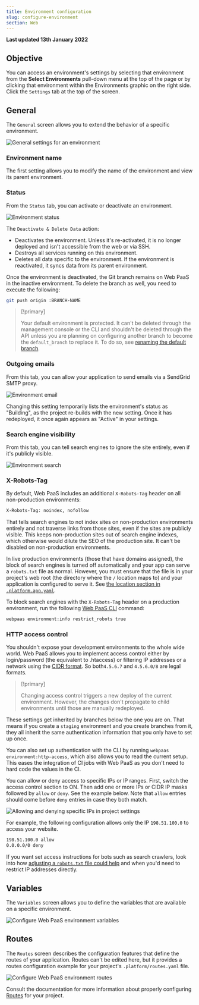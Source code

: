 ```yaml
---
title: Environment configuration
slug: configure-environment
section: Web
---
```


**Last updated 13th January 2022**


## Objective  

You can access an environment's settings by selecting that environment from the **Select Environments** pull-down menu at the top of the page or by clicking that environment within the Environments graphic on the right side. Click the `Settings` tab at the top of the screen.

## General

The `General` screen allows you to extend the behavior of a specific environment.

![General settings for an environment](images/env-settings.png "0.75")

### Environment name

The first setting allows you to modify the name of the environment and view its parent environment.

### Status

From the `Status` tab, you can activate or deactivate an environment.

![Environment status](images/env-status.png "0.5")

The `Deactivate & Delete Data` action:

* Deactivates the environment.
  Unless it's re-activated, it is no longer deployed
  and isn't accessible from the web or via SSH.
* Destroys all services running on this environment.
* Deletes all data specific to the environment.
  If the environment is reactivated, it syncs data from its parent environment.

Once the environment is deactivated,
the Git branch remains on Web PaaS in the inactive environment.
To delete the branch as well, you need to execute the following:

```bash
git push origin :BRANCH-NAME
```

> [!primary]  
> 
> Your default environment is protected.
> It can't be deleted through the management console or the CLI
> and shouldn't be deleted through the API unless you are planning on configuring another branch to become the `default_branch` to replace it.
> To do so, see [renaming the default branch](../../guides-general/default-branch).
> 
> 

### Outgoing emails

From this tab, you can allow your application to send emails via a SendGrid SMTP proxy.

![Environment email](images/env-email.png "0.75")

Changing this setting temporarily lists the environment's status as "Building",
as the project re-builds with the new setting.
Once it has redeployed, it once again appears as "Active" in your settings.


### Search engine visibility

From this tab, you can tell search engines to ignore the site entirely, even if it's publicly visible.

![Environment search](images/env-search.png "0.75")


### X-Robots-Tag

By default, Web PaaS includes an additional `X-Robots-Tag` header on all non-production environments:

```bash
X-Robots-Tag: noindex, nofollow
```

That tells search engines to not index sites on non-production environments entirely and not traverse links from those sites,
even if the sites are publicly visible.
This keeps non-production sites out of search engine indexes,
which otherwise would dilute the SEO of the production site.
It can't be disabled on non-production environments.

In live production environments (those that have domains assigned),
the block of search engines is turned off automatically and your app can serve a `robots.txt` file as normal.
However, you must ensure that the file is in your project's web root
(the directory where the `/` location maps to) and your application is configured to serve it.
See [the location section in `.platform.app.yaml`](../../configuration-app/app-reference#locations).

To block search engines with the `X-Robots-Tag` header on a production environment,
run the following [Web PaaS CLI](../../development-cli) command:

```bash
webpaas environment:info restrict_robots true
```

### HTTP access control

You shouldn't expose your development environments to the whole wide world.
Web PaaS allows you to implement access control either by login/password (the equivalent to .htaccess)
or filtering IP addresses or a network using the [CIDR format](https://en.wikipedia.org/wiki/Classless_Inter-Domain_Routing).
So both`4.5.6.7` and `4.5.6.0/8` are legal formats.

> [!primary]  
> 
> Changing access control triggers a new deploy of the current environment.
> However, the changes don't propagate to child environments until those are manually redeployed.
> 
> 

These settings get inherited by branches below the one you are on.
That means if you create a `staging` environment and you create branches from it,
they all inherit the same authentication information that you only have to set up once.

You can also set up authentication with the CLI by running `webpaas environment:http-access`,
which also allows you to read the current setup.
This eases the integration of CI jobs with Web PaaS as you don't need to hard code the values in the CI.

You can allow or deny access to specific IPs or IP ranges.
First, switch the access control section to ON.
Then add one or more IPs or CIDR IP masks followed by `allow` or `deny`.
See the example below.
Note that `allow` entries should come before `deny` entries in case they both match.

![Allowing and denying specific IPs in project settings](images/settings-basics-access-control.png "0.6")

For example, the following configuration allows only the IP `198.51.100.0` to access your website.

```bash
198.51.100.0 allow
0.0.0.0/0 deny
```

If you want set access instructions for bots such as search crawlers,
look into how [adjusting a `robots.txt` file could help](https://community.platform.sh/t/diagnosing-and-resolving-issues-with-excessive-bot-access/792)
and when you'd need to restrict IP addresses directly.

## Variables

The `Variables` screen allows you to define the variables that are available on a specific environment.

![Configure Web PaaS environment variables](images/settings-variables-environment.png "0.6")

## Routes

The `Routes` screen describes the configuration features that define the routes of your application.
Routes can't be edited here,
but it provides a routes configuration example for your project's `.platform/routes.yaml` file.

![Configure Web PaaS environment routes](images/routes.png "0.7")

Consult the documentation for more information about properly configuring [Routes](../../configuration-routes) for your project.

